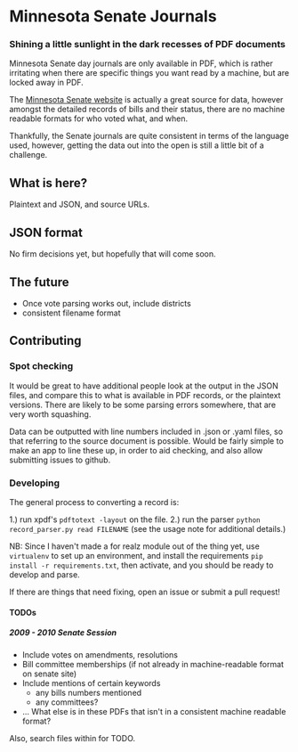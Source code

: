 # Minnesota Senate Journals
### Shining a little sunlight in the dark recesses of PDF documents

Minnesota Senate day journals are only available in PDF, which is rather
irritating when there are specific things you want read by a machine, but
are locked away in PDF.

The [Minnesota Senate website](http://senate.mn) is actually a great source
for data, however amongst the detailed records of bills and their status, 
there are no machine readable formats for who voted what, and when.

Thankfully, the Senate journals are quite consistent in terms of the language
used, however, getting the data out into the open is still a little bit of a
challenge.

## What is here?

Plaintext and JSON, and source URLs.

## JSON format

No firm decisions yet, but hopefully that will come soon.

## The future

 * Once vote parsing works out, include districts
 * consistent filename format


## Contributing

### Spot checking

It would be great to have additional people look at the output in the JSON
files, and compare this to what is available in PDF records, or the plaintext
versions. There are likely to be some parsing errors somewhere, that are very
worth squashing.

Data can be outputted with line numbers included in .json or .yaml files, so
that referring to the source document is possible. Would be fairly simple to
make an app to line these up, in order to aid checking, and also allow
submitting issues to github.

### Developing

The general process to converting a record is: 

 1.) run xpdf's `pdftotext -layout` on the file.
 2.) run the parser `python record_parser.py read FILENAME` (see the usage note
     for additional details.)

NB: Since I haven't made a for realz module out of the thing yet, use
`virtualenv` to set up an environment, and install the requirements `pip
install -r requirements.txt`, then activate, and you should be ready to develop
and parse.

If there are things that need fixing, open an issue or submit a pull request!

#### TODOs

##### 2009 - 2010 Senate Session

 * Include votes on amendments, resolutions
 * Bill committee memberships (if not already in machine-readable format on senate site)
 * Include mentions of certain keywords
   - any bills numbers mentioned
   - any committees?
 * ... What else is in these PDFs that isn't in a consistent machine readable format?

Also, search files within for TODO.


